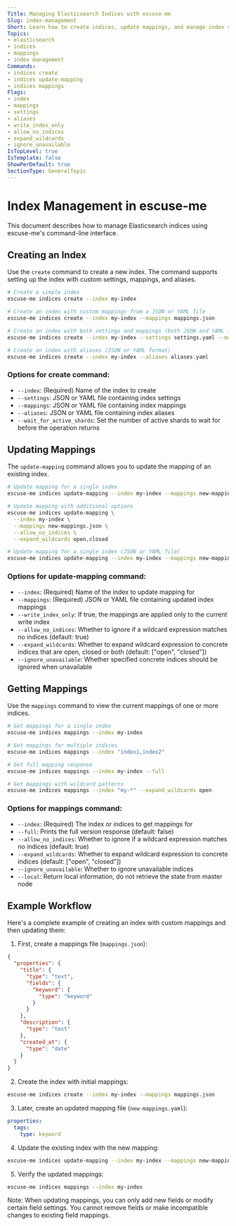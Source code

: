 ```yaml
---
Title: Managing Elasticsearch Indices with escuse-me
Slug: index-management
Short: Learn how to create indices, update mappings, and manage index settings using escuse-me's command-line interface
Topics:
- elasticsearch
- indices
- mappings
- index management
Commands:
- indices create
- indices update-mapping
- indices mappings
Flags:
- index
- mappings
- settings
- aliases
- write_index_only
- allow_no_indices
- expand_wildcards
- ignore_unavailable
IsTopLevel: true
IsTemplate: false
ShowPerDefault: true
SectionType: GeneralTopic
---
```


# Index Management in escuse-me

This document describes how to manage Elasticsearch indices using escuse-me's command-line interface.

## Creating an Index

Use the `create` command to create a new index. The command supports setting up the index with custom settings, mappings, and aliases.

```bash
# Create a simple index
escuse-me indices create --index my-index

# Create an index with custom mappings from a JSON or YAML file
escuse-me indices create --index my-index --mappings mappings.json

# Create an index with both settings and mappings (both JSON and YAML formats are supported)
escuse-me indices create --index my-index --settings settings.yaml --mappings mappings.json

# Create an index with aliases (JSON or YAML format)
escuse-me indices create --index my-index --aliases aliases.yaml
```

### Options for create command:
- `--index`: (Required) Name of the index to create
- `--settings`: JSON or YAML file containing index settings
- `--mappings`: JSON or YAML file containing index mappings
- `--aliases`: JSON or YAML file containing index aliases
- `--wait_for_active_shards`: Set the number of active shards to wait for before the operation returns

## Updating Mappings

The `update-mapping` command allows you to update the mapping of an existing index.

```bash
# Update mapping for a single index
escuse-me indices update-mapping --index my-index --mappings new-mappings.json

# Update mapping with additional options
escuse-me indices update-mapping \
  --index my-index \
  --mappings new-mappings.json \
  --allow_no_indices \
  --expand_wildcards open,closed

# Update mapping for a single index (JSON or YAML file)
escuse-me indices update-mapping --index my-index --mappings new-mappings.yaml
```

### Options for update-mapping command:
- `--index`: (Required) Name of the index to update mapping for
- `--mappings`: (Required) JSON or YAML file containing updated index mappings
- `--write_index_only`: If true, the mappings are applied only to the current write index
- `--allow_no_indices`: Whether to ignore if a wildcard expression matches no indices (default: true)
- `--expand_wildcards`: Whether to expand wildcard expression to concrete indices that are open, closed or both (default: ["open", "closed"])
- `--ignore_unavailable`: Whether specified concrete indices should be ignored when unavailable

## Getting Mappings

Use the `mappings` command to view the current mappings of one or more indices.

```bash
# Get mappings for a single index
escuse-me indices mappings --index my-index

# Get mappings for multiple indices
escuse-me indices mappings --index "index1,index2"

# Get full mapping response
escuse-me indices mappings --index my-index --full

# Get mappings with wildcard patterns
escuse-me indices mappings --index "my-*" --expand_wildcards open
```

### Options for mappings command:
- `--index`: (Required) The index or indices to get mappings for
- `--full`: Prints the full version response (default: false)
- `--allow_no_indices`: Whether to ignore if a wildcard expression matches no indices (default: true)
- `--expand_wildcards`: Whether to expand wildcard expression to concrete indices (default: ["open", "closed"])
- `--ignore_unavailable`: Whether to ignore unavailable indices
- `--local`: Return local information, do not retrieve the state from master node

## Example Workflow

Here's a complete example of creating an index with custom mappings and then updating them:

1. First, create a mappings file (`mappings.json`):
```json
{
  "properties": {
    "title": {
      "type": "text",
      "fields": {
        "keyword": {
          "type": "keyword"
        }
      }
    },
    "description": {
      "type": "text"
    },
    "created_at": {
      "type": "date"
    }
  }
}
```

2. Create the index with initial mappings:
```bash
escuse-me indices create --index my-index --mappings mappings.json
```

3. Later, create an updated mapping file (`new-mappings.yaml`):
```yml
properties:
  tags:
    type: keyword
```

4. Update the existing index with the new mapping:
```bash
escuse-me indices update-mapping --index my-index --mappings new-mappings.yaml
```

5. Verify the updated mappings:
```bash
escuse-me indices mappings --index my-index
```

Note: When updating mappings, you can only add new fields or modify certain field settings. You cannot remove fields or make incompatible changes to existing field mappings.
